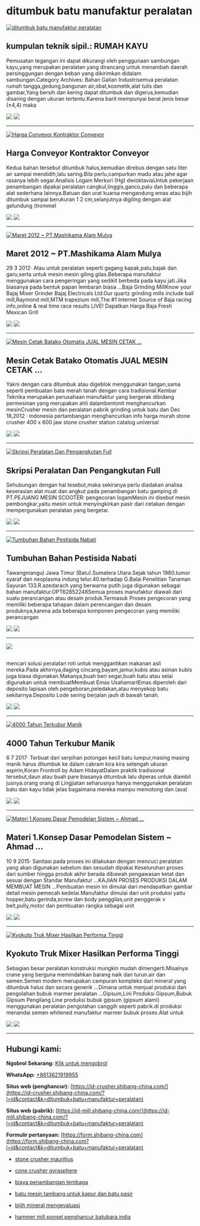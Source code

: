 # ditumbuk batu manufaktur peralatan

<a href="https://swt.shibang-china.com/?l=id&img&k=ditumbuk+batu+manufaktur+peralatan" target="_blank">![ditumbuk batu manufaktur peralatan](http://static.shibang-china.com/all-800x300/586.jpg)</a>

## kumpulan teknik sipil.: RUMAH KAYU
Pemusatan tegangan ini dapat dikurangi oleh penggunaan sambungan kayu,yang merupakan peralatan yang dirancang untuk menambah daerah persinggungan dengan beban yang dikirimkan didalam sambungan.Category Archives: Bahan Galian Industrisemua peralatan rumah tangga,gedung,bangunan air,obat,kosmetik,alat tulis dan gambar,Yang bersih dan kering dapat ditumbuk dan digerus,kemudian disaring dengan ukuran tertentu.Karena barit mempunyai berat jenis besar (±4,4) maka


<a href="https://whatsapp.shibangsoft.com/WhatsApp.php" target="_blank" title="WhatsApp">![](http://static.shibang-china.com/icon/whatsapp.png)</a> <a href="https://swt.shibang-china.com/?l=id&icon&k=ditumbuk+batu+manufaktur+peralatan" target="_blank">![](http://static.shibang-china.com/icon/chat-id.png)</a>

---

<a href="https://swt.shibang-china.com/?l=id&img&k=ditumbuk+batu+manufaktur+peralatan" target="_blank">![Harga Conveyor Kontraktor Conveyor](http://static.shibang-china.com/all-800x300/649.jpg)</a>

## Harga Conveyor Kontraktor Conveyor
Kedua bahan tersebut ditumbuk halus,kemudian direbus dengan satu liter air sampai mendidih,lalu saring.Bila perlu,campurkan madu atau jahe agar rasanya lebih segar.Analisis Logam Merkuri (Hg) dwioktaviaUntuk pekerjaan penambangan dipakai peralatan cangkul,linggis,ganco,palu dan beberapa alat sederhana lainnya.Batuan dan urat kuarsa mengandung emas atau bijih ditumbuk sampai berukuran 1 2 cm,selanjutnya digiling dengan alat gelundung (trommel


<a href="https://whatsapp.shibangsoft.com/WhatsApp.php" target="_blank" title="WhatsApp">![](http://static.shibang-china.com/icon/whatsapp.png)</a> <a href="https://swt.shibang-china.com/?l=id&icon&k=ditumbuk+batu+manufaktur+peralatan" target="_blank">![](http://static.shibang-china.com/icon/chat-id.png)</a>

---

<a href="https://swt.shibang-china.com/?l=id&img&k=ditumbuk+batu+manufaktur+peralatan" target="_blank">![Maret 2012 ~ PT.Mashikama Alam Mulya](http://static.shibang-china.com/all-800x300/698.jpg)</a>

## Maret 2012 ~ PT.Mashikama Alam Mulya
29 3 2012· Atau untuk peralatan seperti gagang kapak,palu,bajak dan garu,serta untuk mesin mesin giling gilas.Beberapa manufaktur menggunakan cara pengeringan yang sedikit berbeda pada kayu jati.Jika biasanya pada bentuk papan lembaran biasa …Baja Grinding MillKnow your Bajaj Mixer Grinder Bajaj Electricals Ltd.Our quartz grinding mills include ball mill,Raymond mill,MTM trapezium mill,The #1 Internet Source of Baja racing info,online & real time race results LIVE! Dapatkan Harga Baja Fresh Mexican Grill


<a href="https://whatsapp.shibangsoft.com/WhatsApp.php" target="_blank" title="WhatsApp">![](http://static.shibang-china.com/icon/whatsapp.png)</a> <a href="https://swt.shibang-china.com/?l=id&icon&k=ditumbuk+batu+manufaktur+peralatan" target="_blank">![](http://static.shibang-china.com/icon/chat-id.png)</a>

---

<a href="https://swt.shibang-china.com/?l=id&img&k=ditumbuk+batu+manufaktur+peralatan" target="_blank">![Mesin Cetak Batako Otomatis JUAL MESIN CETAK …](http://static.shibang-china.com/all-800x300/1406.jpg)</a>

## Mesin Cetak Batako Otomatis JUAL MESIN CETAK …
Yakni dengan cara ditumbuk atau digeblok menggunakan tangan,sama seperti pembuatan bata merah tanah dengan cara tradisional.Kembar Teknika merupakan perusahaan manufaktur yang bergerak dibidang permesinan yang merupakan ahli dalambentonit menghancurkan mesinCrusher mesin dan peralatan pabrik grinding untuk batu dan Dec 18,2012 · indonesia pertambangan menghancurkan info harga murah stone crusher 400 x 600 jaw stone crusher station catalog universal


<a href="https://whatsapp.shibangsoft.com/WhatsApp.php" target="_blank" title="WhatsApp">![](http://static.shibang-china.com/icon/whatsapp.png)</a> <a href="https://swt.shibang-china.com/?l=id&icon&k=ditumbuk+batu+manufaktur+peralatan" target="_blank">![](http://static.shibang-china.com/icon/chat-id.png)</a>

---

<a href="https://swt.shibang-china.com/?l=id&img&k=ditumbuk+batu+manufaktur+peralatan" target="_blank">![Skripsi Peralatan Dan Pengangkutan Full](http://static.shibang-china.com/all-800x300/151.jpg)</a>

## Skripsi Peralatan Dan Pengangkutan Full
Sehubungan dengan hal tesebut,maka sekiranya perlu diadakan analisa keserasian alat muat dan angkut pada penambangan batu gamping di PT.PEJUANG MESIN SCOOTER: pengecoran logamMesin ini disebut mesin pembongkar,yaitu mesin untuk menyingkirkan pasir dari cetakan dengan mempergunakan peralatan yang bergetar.


<a href="https://whatsapp.shibangsoft.com/WhatsApp.php" target="_blank" title="WhatsApp">![](http://static.shibang-china.com/icon/whatsapp.png)</a> <a href="https://swt.shibang-china.com/?l=id&icon&k=ditumbuk+batu+manufaktur+peralatan" target="_blank">![](http://static.shibang-china.com/icon/chat-id.png)</a>

---

<a href="https://swt.shibang-china.com/?l=id&img&k=ditumbuk+batu+manufaktur+peralatan" target="_blank">![Tumbuhan Bahan Pestisida Nabati](http://static.shibang-china.com/all-800x300/743.jpg)</a>

## Tumbuhan Bahan Pestisida Nabati
Tawangmangu) Jawa Timur (Batu).Sumatera Utara.Sejak tahun 1980.tumor syaraf dan neoplasma indung telur.40.terhadap G.Balai Penelitian Tanaman Sayuran 133.R.azedarach yang berwarna putih juga digunakan sebagai bahan manufaktur.OPT62852248Semua proses manufaktur diawali dari suatu perancangan atau desain produk.Termasuk Proses pengecoran yang memiliki beberapa tahapan dalam perencangan dan desain produknya,karena ada beberapa komponen pengecoran yang memiliki perancangan


<a href="https://whatsapp.shibangsoft.com/WhatsApp.php" target="_blank" title="WhatsApp">![](http://static.shibang-china.com/icon/whatsapp.png)</a> <a href="https://swt.shibang-china.com/?l=id&icon&k=ditumbuk+batu+manufaktur+peralatan" target="_blank">![](http://static.shibang-china.com/icon/chat-id.png)</a>

---

<a href="https://swt.shibang-china.com/?l=id&img&k=ditumbuk+batu+manufaktur+peralatan" target="_blank">![](http://static.shibang-china.com/all-800x300/318.jpg)</a>

## 
mencari solusi peralatan roti untuk menggantikan makanan asli mereka.Pada akhirnya,daging cincang,bayam,jamur,kubis atau asinan kubis juga biasa digunakan.Makanya,buah beri segar,buah batu atau selai digunakan untuk membuatMembuat Emas UsahamartEmas diperoleh dari deposito lapisan oleh pengeboran,peledakan,atau menyekop batu sekitarnya.Deposito Lode sering berjalan jauh di bawah tanah.


<a href="https://whatsapp.shibangsoft.com/WhatsApp.php" target="_blank" title="WhatsApp">![](http://static.shibang-china.com/icon/whatsapp.png)</a> <a href="https://swt.shibang-china.com/?l=id&icon&k=ditumbuk+batu+manufaktur+peralatan" target="_blank">![](http://static.shibang-china.com/icon/chat-id.png)</a>

---

<a href="https://swt.shibang-china.com/?l=id&img&k=ditumbuk+batu+manufaktur+peralatan" target="_blank">![4000 Tahun Terkubur Manik](http://static.shibang-china.com/all-800x300/1167.jpg)</a>

## 4000 Tahun Terkubur Manik
6 7 2017· Terbuat dari serpihan potongan kecil batu lumpur,masing masing manik harus ditumbuk ke dalam cakram kira kira setengah ukuran aspirin,Koran Frontroll by Adam HidayatDalam praktik tradisional tersebut,daun atau buah pare biasanya ditumbuk lalu diperas untuk diambil jusnya.orang orang di Lingjiatan seharusnya hanya menggunakan peralatan batu dan kayu tidak jelas bagaimana mereka mampu memotong dan (asa)


<a href="https://whatsapp.shibangsoft.com/WhatsApp.php" target="_blank" title="WhatsApp">![](http://static.shibang-china.com/icon/whatsapp.png)</a> <a href="https://swt.shibang-china.com/?l=id&icon&k=ditumbuk+batu+manufaktur+peralatan" target="_blank">![](http://static.shibang-china.com/icon/chat-id.png)</a>

---

<a href="https://swt.shibang-china.com/?l=id&img&k=ditumbuk+batu+manufaktur+peralatan" target="_blank">![Materi 1.Konsep Dasar Pemodelan Sistem ~ Ahmad …](http://static.shibang-china.com/all-800x300/949.jpg)</a>

## Materi 1.Konsep Dasar Pemodelan Sistem ~ Ahmad …
10 9 2015· Sanitasi pada proses ini dilakukan dengan mencuci peralatan yang akan digunakan sebelum dan sesudah dipakai.Keseluruhan proses dari sumber hingga produk akhir berada dibawah pengawasan ketat dan sesuai dengan Standar Manufaktur …KAJIAN PROSES PRODUKSI DALAM MEMBUAT MESIN …Pembuatan mesin ini dimulai dari mendapatkan gambar detail mesin pemecah kedelai.Manufaktur dimulai dari unit produksi yaitu hopper,batu gerinda,screw dan body penggilas,unit penggerak v belt,pully,motor dan pembuatan rangka sebagai unit


<a href="https://whatsapp.shibangsoft.com/WhatsApp.php" target="_blank" title="WhatsApp">![](http://static.shibang-china.com/icon/whatsapp.png)</a> <a href="https://swt.shibang-china.com/?l=id&icon&k=ditumbuk+batu+manufaktur+peralatan" target="_blank">![](http://static.shibang-china.com/icon/chat-id.png)</a>

---

<a href="https://swt.shibang-china.com/?l=id&img&k=ditumbuk+batu+manufaktur+peralatan" target="_blank">![Kyokuto Truk Mixer Hasilkan Performa Tinggi](http://static.shibang-china.com/all-800x300/784.jpg)</a>

## Kyokuto Truk Mixer Hasilkan Performa Tinggi
Sebagian besar peralatan konstruksi mungkin mudah dimengerti.Misalnya crane yang berguna memindahkan barang naik dan turun.air dan semen.Semen modern merupakan campuran kompleks dari mineral yang ditumbuk halus dan secara generik …Dimana untuk menjual produksi dan pengolahan bubuk marmer peralatan …Gipsum,Lini Produksi Gipsum,Bubuk Gipsum Pengilang Line produksi bubuk gipsum (gipsum alami) menggunakan peralatan pengolahan canggih seperti pabrik.di produksi menandai semen whitened manufaktur marmer bubuk proses.Alat untuk


<a href="https://whatsapp.shibangsoft.com/WhatsApp.php" target="_blank" title="WhatsApp">![](http://static.shibang-china.com/icon/whatsapp.png)</a> <a href="https://swt.shibang-china.com/?l=id&icon&k=ditumbuk+batu+manufaktur+peralatan" target="_blank">![](http://static.shibang-china.com/icon/chat-id.png)</a>

---
## Hubungi kami:

**Ngobrol Sekarang:** [Klik untuk mengobrol](https://swt.shibang-china.com?l=id&contact&k=ditumbuk+batu+manufaktur+peralatan)

**WhatsApp:**  [+8613621919955](https://whatsapp.shibangsoft.com/WhatsApp.php)

**Situs web (penghancur):** [https://id-crusher.shibang-china.com/](https://id-crusher.shibang-china.com/?l=id&contact&k=ditumbuk+batu+manufaktur+peralatan)

**Situs web (pabrik):** [https://id-mill.shibang-china.com/](https://id-mill.shibang-china.com/?l=id&contact&k=ditumbuk+batu+manufaktur+peralatan)

**Formulir pertanyaan:** [https://form.shibang-china.com](https://form.shibang-china.com?l=id&contact&k=ditumbuk+batu+manufaktur+peralatan)

* [stone crusher mauritius](../19/stone%20crusher%20mauritius.md)

* [cone crusher gyrasphere](../19/cone%20crusher%20gyrasphere.md)

* [biaya penambangan tembaga](../19/biaya%20penambangan%20tembaga.md)

* [batu mesin tambang untuk kapur dan batu pasir](../24/batu%20mesin%20tambang%20untuk%20kapur%20dan%20batu%20pasir.md)

* [bijih mineral mengevaluasi](../28/bijih%20mineral%20mengevaluasi.md)

* [hammer mill ponsel penghancur batubara india](../29/hammer%20mill%20ponsel%20penghancur%20batubara%20india.md)